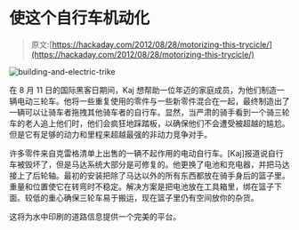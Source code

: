 # 使这个自行车机动化

> 原文:[https://hackaday.com/2012/08/28/motorizing-this-trycicle/](https://hackaday.com/2012/08/28/motorizing-this-trycicle/)

![](../Images/1eeb9fe7191db36503d94377c841a591.png "building-and-electric-trike")

在 8 月 11 日的国际黑客日期间，Kaj 想帮助一位年迈的家庭成员，为他们制造一辆电动三轮车。他将一些重复使用的零件与一些新零件混合在一起，最终制造出了一辆可以让骑车者拖拽其他骑车者的自行车。显然，当严肃的骑手看到一个骑三轮车的老人追上他们时，他们会疯狂地踩踏板，以确保他们不会遭受被超越的尴尬。但是它有足够的动力和里程来超越最强的非动力竞争对手。

许多零件来自克雷格清单上出售的一辆不起作用的电动自行车。[Kaj]报道说自行车被毁坏了，但是马达系统大部分是可修复的。他更换了电池和充电器，并把马达接上了后轮轴。最初的安装把除了马达以外的所有东西都放在骑手身后的篮子里。重量和位置使它在转弯时不稳定。解决方案是把电池放在工具箱里，绑在篮子下面。较低的重心确保三轮车易于搬运，现在篮子里仍有空间放你的杂货。

这将为水中印刷的道路信息提供一个完美的平台。